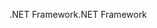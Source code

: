 <span data-ttu-id="2b651-101">.NET Framework</span><span class="sxs-lookup"><span data-stu-id="2b651-101">.NET Framework</span></span>